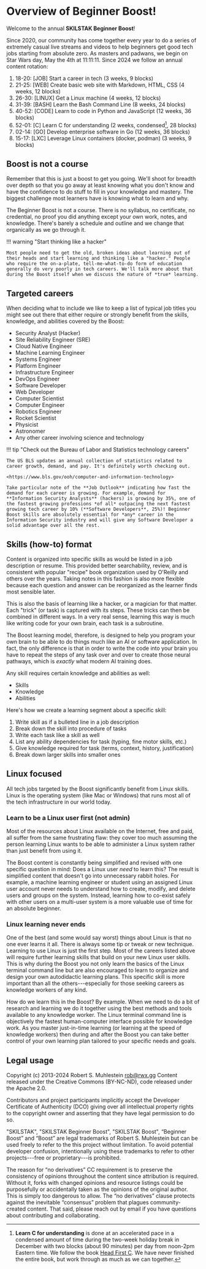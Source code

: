 # Overview of Beginner Boost!

Welcome to the annual **SKILSTAK Beginner Boost**!

Since 2020, our community has come together every year to do a series of extremely casual live streams and videos to help beginners get good tech jobs starting from absolute zero. As masters and padwans, we begin on Star Wars day, May the 4th at 11:11:11. Since 2024 we follow an annual content rotation:

1.  18-20: [JOB] Start a career in tech (3 weeks, 9 blocks)
2.  21-25: [WEB] Create basic web site with Markdown, HTML, CSS (4 weeks, 12 blocks)
3.  26-30: [LINUX] Get a Linux machine (4 weeks, 12 blocks)
4.  31-39: [BASH] Learn the Bash Command Line (8 weeks, 24 blocks)
5.  40-52: [CODE] Learn to code in Python and JavaScript (12 weeks, 36 blocks)
6.  52-01: [C] Learn C for understanding (2 weeks, condensed[^1], 28 blocks)
7.  02-14: [GO] Develop enterprise software in Go (12 weeks, 36 blocks)
8.  15-17: [LXC] Leverage Linux containers (docker, podman) (3 weeks, 9 blocks)

[^1]: **Learn C for understanding** is done at an accelerated pace in a condensed amount of time during the two-week holiday break in December with two blocks (about 90 minutes) per day from noon-2pm Eastern time. We follow the book [Head First C](https://amzn.to/3UVanZe). We have never finished the entire book, but work through as much as we can together.

## Boost is not a course

Remember that this is just a boost to get you going. We'll shoot for breadth over depth so that you go away at least knowing what you don't know and have the confidence to do stuff to fill in your knowledge and mastery. The biggest challenge most learners have is knowing what to learn and why.

The Beginner Boost is not a course. There is no syllabus, no certificate, no credential, no proof you did anything except your own work, notes, and knowledge. There's barely a schedule and outline and we change that organically as we go through it.

!!! warning "Start thinking like a hacker"

    Most people need to get the old, broken ideas about learning out of their heads and start learning and thinking like a "hacker." People who require the on-a-plate, tell-me-what-to-do form of education generally do very poorly in tech careers. We'll talk more about that during the Boost itself when we discuss the nature of *true* learning.

## Targeted careers

When deciding what to include we like to keep a list of typical job titles you might see out there that either require or strongly benefit from the skills, knowledge, and abilities covered by the Boost:

* Security Analyst (Hacker)
* Site Reliability Engineer (SRE)
* Cloud Native Engineer
* Machine Learning Engineer
* Systems Engineer
* Platform Engineer
* Infrastructure Engineer
* DevOps Engineer
* Software Developer
* Web Developer
* Computer Scientist
* Computer Engineer
* Robotics Engineer
* Rocket Scientist
* Physicist
* Astronomer
* Any other career involving science and technology

!!! tip "Check out the Bureau of Labor and Statistics technology careers"

    The US BLS updates an annual collection of statistics related to career growth, demand, and pay. It's definitely worth checking out.

    <https://www.bls.gov/ooh/computer-and-information-technology>

    Take particular note of the **Job Outlook** indicating how fast the demand for each career is growing. For example, demand for **Information Security Analysts** (hackers) is growing by 35%, one of the fastest growing professions *of all* outpacing the next fastest growing tech career by 10% (**Software Developers**, 25%)! Beginner Boost skills are absolutely essential for *any* career in the Information Security industry and will give any Software Developer a solid advantage over all the rest.

## Skills (how-to) format

Content is organized into specific skills as would be listed in a job description or resume. This provided better searchability, review, and is consistent with popular "recipe" book organization used by O'Reilly and others over the years. Taking notes in this fashion is also more flexible because each question and answer can be reorganized as the learner finds most sensible later.

This is also the basis of learning like a hacker, or a magician for that matter. Each "trick" (or task) is captured with its steps. These tricks can then be combined in different ways. In a very real sense, learning this way is much like writing code for your own brain, each task is a subroutine.

The Boost learning model, therefore, is designed to help you program your own brain to be able to do things much like an AI or software application. In fact, the only difference is that in order to write the code into your brain you have to repeat the steps of any task over and over to create those neural pathways, which is *exactly* what modern AI training does.

Any skill requires certain knowledge and abilities as well:

* Skills
* Knowledge
* Abilities

Here's how we create a learning segment about a specific skill:

1. Write skill as if a bulleted line in a job description
1. Break down the skill into procedure of tasks
1. Write each task like a skill as well
1. List any ability dependencies for task (typing, fine motor skills, etc.)
1. Give knowledge required for task (terms, context, history, justification)
1. Break down larger skills into smaller ones

## Linux focused

All tech jobs targeted by the Boost significantly benefit from Linux skills. Linux is the operating system (like Mac or Windows) that runs most all of the tech infrastructure in our world today.

### Learn to be a Linux user first (not admin)

Most of the resources about Linux available on the Internet, free and paid, all suffer from the same frustrating flaw: they cover too much assuming the person learning Linux wants to be able to administer a Linux system rather than just benefit from using it.

The Boost content is constantly being simplified and revised with one specific question in mind: Does a Linux user *need* to learn this? The result is simplified content that doesn't go into unnecessary rabbit holes. For example, a machine learning engineer or student using an assigned Linux user account never needs to understand how to create, modify, and delete users and groups on the system. Instead, learning how to co-exist safely with other users on a multi-user system is a more valuable use of time for an absolute beginner.

### Linux learning never ends

One of the best (and some would say worst) things about Linux is that no one ever learns it all. There is always some tip or tweak or new technique. Learning to use Linux is just the first step.
Most of the careers listed above will require further learning skills that build on your new Linux user skills. This is why during the Boost you not only learn the basics of the Linux terminal command line but are also encouraged to learn to organize and design your own autodidactic learning plans. This specific skill is more important than all the others---especially for those seeking careers as knowledge workers of any kind.

How do we learn this in the Boost? By example. When we need to do a bit of research and learning we do it together using the best methods and tools available to any knowledge worker. The Linux terminal command line is objectively the fastest human-computer interface possible for knowledge work. As you master just-in-time learning (or learning at the speed of knowledge workers) then during and after the Boost you can take better control of your own learning plan tailored to your specific needs and goals.

## Legal usage

Copyright (c) 2013-2024 Robert S. Muhlestein <rob@rwx.gg> Content released under the Creative Commons (BY-NC-ND), code released under the Apache 2.0.

Contributors and project participants implicitly accept the Developer Certificate of Authenticity (DCO) giving over all intellectual property rights to the copyright owner and asserting that they have legal permission to do so.

"SKILSTAK", "SKILSTAK Beginner Boost", "SKILSTAK Boost", “Beginner Boost” and “Boost” are legal trademarks of Robert S. Muhlestein but can be used freely to refer to the this project without limitation. To avoid potential developer confusion, intentionally using these trademarks to refer to other projects---free or proprietary---is prohibited.

The reason for “no derivatives” CC requirement is to preserve the consistency of opinions throughout the content since attribution is required. Without it, forks with changed opinions and resource listings could be purposefully or accidentally taken as the opinions of the original author. This is simply too dangerous to allow. The “no derivatives” clause protects against the inevitable “consensus” problem that plagues community-created content. That said, please reach out by email if you have questions about contributing and collaborating.
